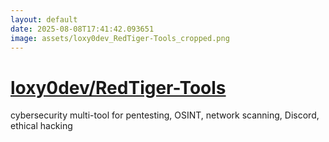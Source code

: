```yaml
---
layout: default
date: 2025-08-08T17:41:42.093651
image: assets/loxy0dev_RedTiger-Tools_cropped.png
---
```


# [loxy0dev/RedTiger-Tools](https://github.com/loxy0dev/RedTiger-Tools)

cybersecurity multi-tool for pentesting, OSINT, network scanning, Discord, ethical hacking
